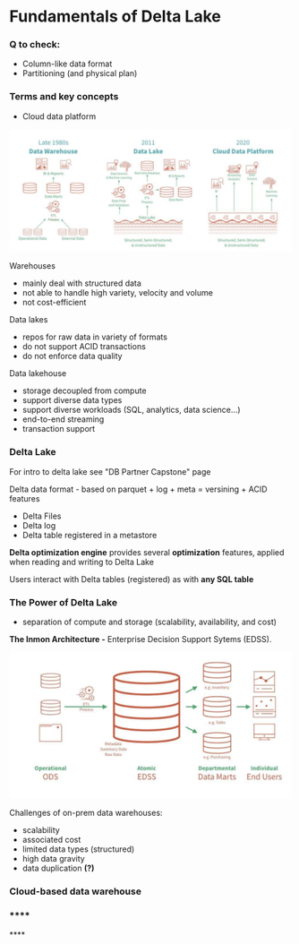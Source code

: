 # Fundamentals of Delta Lake

### Q to check: 

* Column-like data format 
* Partitioning \(and physical plan\)

### Terms and key concepts

* Cloud data platform 

![](../../../.gitbook/assets/image%20%283%29.png)

Warehouses 

* mainly deal with structured data 
* not able to handle high variety, velocity and volume 
* not cost-efficient 

Data lakes

* repos for raw data in variety of formats 
* do not support ACID transactions
* do not enforce data quality 

Data lakehouse 

* storage decoupled from compute 
* support diverse data types 
* support diverse workloads \(SQL, analytics, data science...\)  
* end-to-end streaming 
* transaction support 

### Delta Lake

For intro to delta lake see "DB Partner Capstone" page

Delta data format  - based on parquet + log + meta = versining +  ACID features

* Delta Files
* Delta log 
* Delta table registered in a metastore

**Delta optimization engine** provides several **optimization** features,  applied when reading and writing to Delta Lake 

Users interact with Delta tables \(registered\) as with **any SQL table**  

### **The Power of Delta Lake**

* separation of compute and storage \(scalability, availability, and cost\)

**The Inmon Architecture -** Enterprise Decision Support Sytems \(EDSS\).

![](../../../.gitbook/assets/image%20%284%29.png)

Challenges of on-prem data warehouses: 

* scalability 
* associated cost
* limited data types \(structured\)
* high data gravity 
* data duplication **\(?\)**

### **Cloud-based data warehouse**

###  ****

\*\*\*\*

